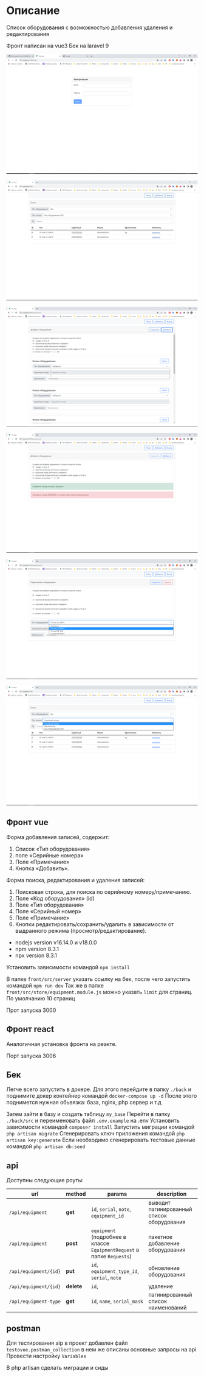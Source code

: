 # Описание

Список оборудования с возможностью добавления удаления и редактирования

Фронт написан на vue3
Бек на laravel 9

![alt text](/assets/6.png)

![alt text](/assets/1.jpg)

![alt text](/assets/2.png)

![alt text](/assets/3.png)

![alt text](/assets/4.png)

![alt text](/assets/5.png)

## Фронт vue

Форма добавления  записей,  содержит: 
1. Список «Тип  оборудования»
2. поле «Серийные  номера»  
3. Поле  «Примечание»   
4. Кнопка  «Добавить». 
   
Форма поиска,  редактирования  и удаления  записей: 
1. Поисковая  строка,  для поиска по серийному  номеру/примечанию. 
2. Поле  «Код оборудования»  (id)
3. Поле  «Тип  оборудования»
4. Поле  «Серийный  номер»
5. Поле  «Примечание»
6. Кнопки  редактировать/сохранить/удалить  в  зависимости  от  выдранного  режима (просмотр/редактирование). 

* nodejs version v16.14.0 и v18.0.0
* npm version 8.3.1
* npx version 8.3.1

Установить зависимости командой `npm install`

В папке `front/src/server` указать ссылку на бек, после чего запустить командой `npm run dev`
Так же в папке `front/src/store/equipment.module.js` можно указать `limit` для страниц. По умолчанию 10 страниц

Прот запуска 3000

## Фронт react

Аналогичная установка фронта на реакте.

Порт запуска 3006

## Бек
Легче всего запустить в докере. Для этого перейдите в папку `./back` и поднимите докер контейнер командой `docker-compose up -d`
После этого поднимется нужная обьвязка: база, nginx, php сервер и т.д

Затем зайти в базу и создать таблицу `my_base`
Перейти в папку `./back/src` и переименовать файл `.env.example` на .env
Установить зависимости командой `composer install`
Запустить миграции командой `php artisan migrate`
Сгенерировать ключ приложения командой `php artisan key:generate`
Если необходимо сгенерировать тестовые данные командой `php artisan db:seed`

## api

Доступны следующие роуты:

| url                   | method     | params                                                                 | description                                |
| --------------------- | ---------- | ---------------------------------------------------------------------- | ------------------------------------------ |
| `/api/equipment`      | **get**    | `id`, `serial`, `note`, `equipment_id`                                 | выводит пагинированный список оборудования |
| `/api/equipment`      | **post**   | `equipment` (подробнее в классе `EquipmentRequest` в папке `Requests`) | пакетное добавление оборудования           |
| `/api/equipment/{id}` | **put**    | `id`, `equipment_type_id`, `serial`, `note`                            | обновление оборудования                    |
| `/api/equipment/{id}` | **delete** | `id`,                                                                  | удаление                                   |
| `/api/equipment-type` | **get**    | `id`, `name`, `serial_mask`                                            | пагинированный список наименований         |

## postman

Для тестирования aip в проект добавлен файл `testovoe.postman_collection` в нем же описаны основные запросы на api
Провести настройку `Variables`


В php artisan сделать миграции и сиды
